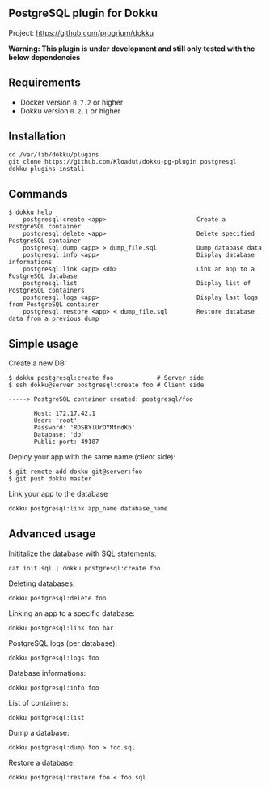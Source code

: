 PostgreSQL plugin for Dokku
---------------------------

Project: https://github.com/progrium/dokku

**Warning: This plugin is under development and still only tested with the below dependencies**

Requirements
------------
* Docker version `0.7.2` or higher
* Dokku version `0.2.1` or higher

Installation
------------
```
cd /var/lib/dokku/plugins
git clone https://github.com/Kloadut/dokku-pg-plugin postgresql
dokku plugins-install
```


Commands
--------
```
$ dokku help
    postgresql:create <app>                         Create a PostgreSQL container
    postgresql:delete <app>                         Delete specified PostgreSQL container
    postgresql:dump <app> > dump_file.sql           Dump database data
    postgresql:info <app>                           Display database informations
    postgresql:link <app> <db>                      Link an app to a PostgreSQL database
    postgresql:list                                 Display list of PostgreSQL containers
    postgresql:logs <app>                           Display last logs from PostgreSQL container
    postgresql:restore <app> < dump_file.sql        Restore database data from a previous dump
```

Simple usage
------------

Create a new DB:
```
$ dokku postgresql:create foo            # Server side
$ ssh dokku@server postgresql:create foo # Client side

-----> PostgreSQL container created: postgresql/foo

       Host: 172.17.42.1
       User: 'root'
       Password: 'RDSBYlUrOYMtndKb'
       Database: 'db'
       Public port: 49187
```

Deploy your app with the same name (client side):
```
$ git remote add dokku git@server:foo
$ git push dokku master

```

Link your app to the database
```bash
dokku postgresql:link app_name database_name
```


Advanced usage
--------------

Inititalize the database with SQL statements:
```
cat init.sql | dokku postgresql:create foo
```

Deleting databases:
```
dokku postgresql:delete foo
```

Linking an app to a specific database:
```
dokku postgresql:link foo bar
```

PostgreSQL logs (per database):
```
dokku postgresql:logs foo
```

Database informations:
```
dokku postgresql:info foo
```

List of containers:
```
dokku postgresql:list
```

Dump a database:
```
dokku postgresql:dump foo > foo.sql
```

Restore a database:
```
dokku postgresql:restore foo < foo.sql
```
